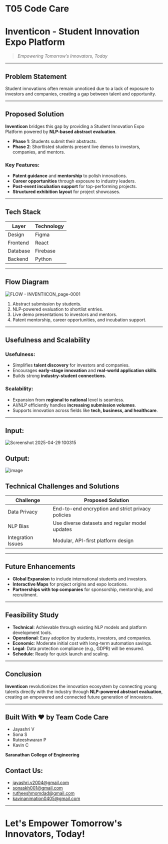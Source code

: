 # T05 Code Care
#  Inventicon - Student Innovation Expo Platform

> *Empowering Tomorrow’s Innovators, Today*

---

##  Problem Statement

Student innovations often remain unnoticed due to a lack of exposure to investors and companies, creating a gap between talent and opportunity.

---

##  Proposed Solution

**Inventicon** bridges this gap by providing a Student Innovation Expo Platform powered by **NLP-based abstract evaluation**.

-  **Phase 1**: Students submit their abstracts.
-  **Phase 2**: Shortlisted students present live demos to investors, companies, and mentors.

### Key Features:
-  **Patent guidance** and **mentorship** to polish innovations.
-  **Career opportunities** through exposure to industry leaders.
-  **Post-event incubation support** for top-performing projects.
-  **Structured exhibition layout** for project showcases.

---

##  Tech Stack

| Layer       | Technology    |
|-------------|---------------|
|  Design     | Figma         |
|  Frontend   | React         |
|  Database   | Firebase      |
|  Backend    | Python        |

---

##  Flow Diagram

![FLOW - INVENTIICON_page-0001](https://github.com/user-attachments/assets/36af061b-f5a3-41c7-9560-9d1a3c032e92)

1. Abstract submission by students.
2. NLP-powered evaluation to shortlist entries.
3. Live demo presentations to investors and mentors.
4. Patent mentorship, career opportunities, and incubation support.

---

##  Usefulness and Scalability

### Usefulness:
- Simplifies **talent discovery** for investors and companies.
- Encourages **early-stage innovation** and **real-world application skills**.
- Builds strong **industry-student connections**.

### Scalability:
- Expansion from **regional to national** level is seamless.
- AI/NLP efficiently handles **increasing submission volumes**.
- Supports innovation across fields like **tech, business, and healthcare**.

---
## Input:
![Screenshot 2025-04-29 100315](https://github.com/user-attachments/assets/ab033bde-2c87-4ad5-a74a-b3fb5bc80afa)



## Output:
![image](https://github.com/user-attachments/assets/a1a07cd3-682e-4cbe-b0f5-cd5da772fdcb)



##  Technical Challenges and Solutions

| Challenge          | Proposed Solution |
|--------------------|-------------------|
|  Data Privacy      | End-to-end encryption and strict privacy policies |
|  NLP Bias          | Use diverse datasets and regular model updates |
| Integration Issues | Modular, API-first platform design |

---

##  Future Enhancements

-  **Global Expansion** to include international students and investors.
-  **Interactive Maps** for project origins and expo locations.
-  **Partnerships with top companies** for sponsorship, mentorship, and recruitment.

---

##  Feasibility Study

- **Technical**: Achievable through existing NLP models and platform development tools.
- **Operational**: Easy adoption by students, investors, and companies.
- **Economic**: Moderate initial cost with long-term automation savings.
- **Legal**: Data protection compliance (e.g., GDPR) will be ensured.
- **Schedule**: Ready for quick launch and scaling.

---

##  Conclusion

**Inventicon** revolutionizes the innovation ecosystem by connecting young talents directly with the industry through **NLP-powered abstract evaluation**, creating an empowered and connected future generation of innovators.

---

##  Built With ❤️ by Team Code Care

- Jayashri V
- Sona S
- Ruteeshwaran P
- Kavin C

**Saranathan College of Engineering**
##  Contact Us:
- jayashri.v2004@gmail.com
- sonaskh001@gmail.com
- rutheeshmomdad@gmail.com
- kavinanimation0405@gmail.com

---

#  Let's Empower Tomorrow's Innovators, Today!
